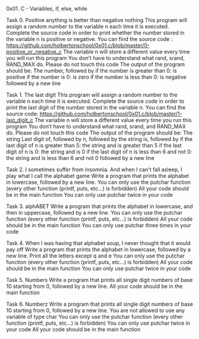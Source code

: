 0x01. C - Variables, if, else, while

Task 0. Positive anything is better than negative nothing
This program will assign a random number to the variable n each time it is executed. Complete the source code in order to print whether the number stored in the variable n is positive or negative.
	You can find the source code : https://github.com/holbertonschool/0x01.c/blob/master/0-positive_or_negative_c
	The variable n will store a different value every time you will run this program
	You don’t have to understand what rand, srand, RAND_MAX do. Please do not touch this code
	The output of the program should be:
		The number, followed by
			if the number is greater than 0: is positive
			if the number is 0: is zero
			if the number is less than 0: is negative
		followed by a new line

Task 1. The last digit
This program will assign a random number to the variable n each time it is executed. Complete the source code in order to print the last digit of the number stored in the variable n.
	You can find the source code: https://github.com/holbertonschool/0x01.c/blob/master/1-last_digit_c 
	The variable n will store a different value every time you run this program
	You don’t have to understand what rand, srand, and RAND_MAX do. Please do not touch this code
	The output of the program should be:
	The string Last digit of, followed by
	n, followed by
	the string is, followed by
		if the last digit of n is greater than 5: the string and is greater than 5
		if the last digit of n is 0: the string and is 0
		if the last digit of n is less than 6 and not 0: the string and is less than 6 and not 0
	followed by a new line
	
Task 2. I sometimes suffer from insomnia. And when I can't fall asleep, I play what I call the alphabet game
Write a program that prints the alphabet in lowercase, followed by a new line.
	You can only use the putchar function (every other function (printf, puts, etc…) is forbidden)
	All your code should be in the main function
	You can only use putchar twice in your code

Task 3. alphABET
Write a program that prints the alphabet in lowercase, and then in uppercase, followed by a new line.
	You can only use the putchar function (every other function (printf, puts, etc…) is forbidden)
	All your code should be in the main function
	You can only use putchar three times in your code

Task 4. When I was having that alphabet soup, I never thought that it would pay off
	Write a program that prints the alphabet in lowercase, followed by a new line.
	Print all the letters except q and e
	You can only use the putchar function (every other function (printf, puts, etc…) is forbidden)
	All your code should be in the main function
	You can only use putchar twice in your code

Task 5. Numbers
Write a program that prints all single digit numbers of base 10 starting from 0, followed by a new line.
	All your code should be in the main function

Task 6. Numberz
Write a program that prints all single digit numbers of base 10 starting from 0, followed by a new line.
	You are not allowed to use any variable of type char
	You can only use the putchar function (every other function (printf, puts, etc…) is forbidden)
	You can only use putchar twice in your code
	All your code should be in the main function
